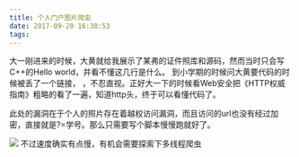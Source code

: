 ```yaml
---
title: 个人门户图片爬虫
date: 2017-09-20 16:38:53
tags:
---
```


大一刚进来的时候，大黄就给我展示了某弗的证件照库和源码，然而当时只会写C++的Hello world，并看不懂这几行是什么。
到小学期的时候问大黄要代码的时候被丢了一个链接， [](http://cuiqingcai.com/1001.html )，不忍直视。正好大一下的时候看Web安全把《HTTP权威指南》粗略的看了一遍，知道http头，终于可以看懂代码了。

此处的漏洞在于个人的照片存在着越权访问漏洞，而且访问的url也没有经过加密，直接就是?=学号。那么只需要写个脚本慢慢跑就好了。

![](http://wulasite.me/mdimage/picpython.jpg)
不过速度确实有点慢，有机会需要探索下多线程爬虫
